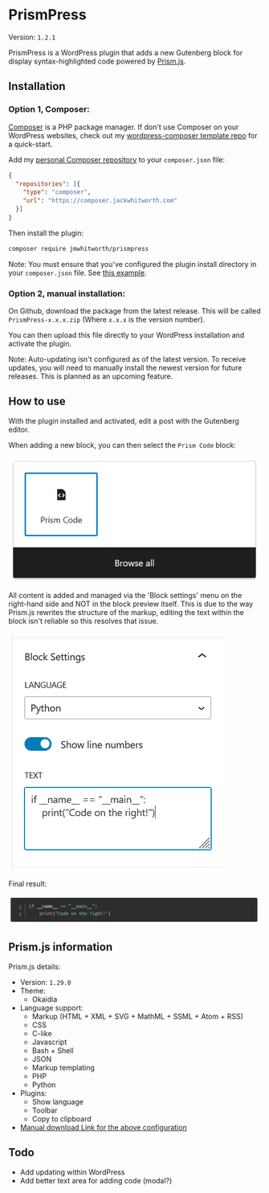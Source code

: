 # PrismPress

Version: `1.2.1`

PrismPress is a WordPress plugin that adds a new Gutenberg block for display syntax-highlighted code powered by [Prism.js](https://prismjs.com/index.html).

## Installation

### Option 1, Composer:

[Composer](https://getcomposer.org/) is a PHP package manager. If don't use Composer on your WordPress websites, check out my [wordpress-composer template repo](https://github.com/jmwhitworth/wordpress-composer) for a quick-start.

Add my [personal Composer repository](https://composer.jackwhitworth.com/) to your `composer.json` file:

```json
{
  "repositories": [{
    "type": "composer",
    "url": "https://composer.jackwhitworth.com"
  }]
}
```

Then install the plugin:

```bash
composer require jmwhitworth/prismpress
```

Note: You must ensure that you've configured the plugin install directory in your `composer.json` file. See [this example](https://github.com/jmwhitworth/wordpress-composer/blob/main/composer.json#L12).

### Option 2, manual installation:

On Github, download the package from the latest release. This will be called `PrismPress-x.x.x.zip` (Where `x.x.x` is the version number).

You can then upload this file directly to your WordPress installation and activate the plugin.

Note: Auto-updating isn't configured as of the latest version. To receive updates, you will need to manually install the newest version for future releases. This is planned as an upcoming feature.

## How to use

With the plugin installed and activated, edit a post with the Gutenberg editor.

When adding a new block, you can then select the `Prism Code` block:

![Alt text](images/readme1.png)

All content is added and managed via the 'Block settings' menu on the right-hand side and NOT in the block preview itself. This is due to the way Prism.js rewrites the structure of the markup, editing the text within the block isn't reliable so this resolves that issue.

![Alt text](images/readme2.png)

Final result:

![Alt text](images/readme3.png)

## Prism.js information

Prism.js details:
- Version: `1.29.0`
- Theme:
  - Okaidia
- Language support:
  - Markup (HTML + XML + SVG + MathML + SSML + Atom + RSS)
  - CSS
  - C-like
  - Javascript
  - Bash + Shell
  - JSON
  - Markup templating
  - PHP
  - Python
- Plugins:
  - Show language
  - Toolbar
  - Copy to clipboard
- [Manual download Link for the above configuration](https://prismjs.com/download.html#themes=prism-okaidia&languages=markup+css+clike+javascript+bash+json+markup-templating+php+python&plugins=line-numbers+show-language+toolbar+copy-to-clipboard)

## Todo

- Add updating within WordPress
- Add better text area for adding code (modal?)
